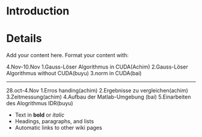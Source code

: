 # Introduction #
# Details #

Add your content here.  Format your content with:

4.Nov-10.Nov
1.Gauss-Löser Algorithmus in CUDA(Achim)
2.Gauss-Löser Algorithmus without CUDA(buyu)
3.norm in CUDA(bai)


---


28.oct-4.Nov
1.Erros handing(achim)
2.Ergebnisse zu vergleichen(achim)
3.Zeitmessung(achim)
4.Aufbau der Matlab-Umgebung (bai)
5.Einarbeiten des Alogrithmus IDR(buyu)

  * Text in **bold** or _italic_
  * Headings, paragraphs, and lists
  * Automatic links to other wiki pages